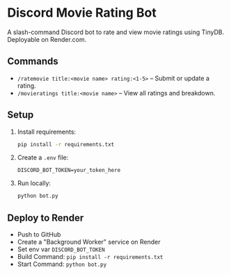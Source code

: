 
# Discord Movie Rating Bot

A slash-command Discord bot to rate and view movie ratings using TinyDB. Deployable on Render.com.

## Commands

- `/ratemovie title:<movie name> rating:<1-5>` – Submit or update a rating.
- `/movieratings title:<movie name>` – View all ratings and breakdown.

## Setup

1. Install requirements:
   ```bash
   pip install -r requirements.txt
   ```

2. Create a `.env` file:
   ```env
   DISCORD_BOT_TOKEN=your_token_here
   ```

3. Run locally:
   ```bash
   python bot.py
   ```

## Deploy to Render

- Push to GitHub
- Create a "Background Worker" service on Render
- Set env var `DISCORD_BOT_TOKEN`
- Build Command: `pip install -r requirements.txt`
- Start Command: `python bot.py`
